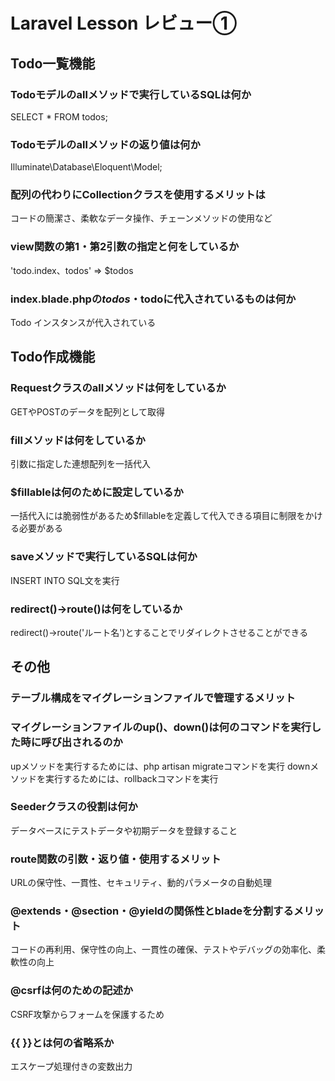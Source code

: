 # Laravel Lesson レビュー①

## Todo一覧機能

### Todoモデルのallメソッドで実行しているSQLは何か
SELECT * FROM todos;

### Todoモデルのallメソッドの返り値は何か
Illuminate\Database\Eloquent\Model;

### 配列の代わりにCollectionクラスを使用するメリットは
コードの簡潔さ、柔軟なデータ操作、チェーンメソッドの使用など

### view関数の第1・第2引数の指定と何をしているか
'todo.index、todos' => $todos

### index.blade.phpの$todos・$todoに代入されているものは何か
Todo インスタンスが代入されている

## Todo作成機能

### Requestクラスのallメソッドは何をしているか
GETやPOSTのデータを配列として取得

### fillメソッドは何をしているか
引数に指定した連想配列を一括代入

### $fillableは何のために設定しているか
一括代入には脆弱性があるため$fillableを定義して代入できる項目に制限をかける必要がある

### saveメソッドで実行しているSQLは何か
INSERT INTO SQL文を実行

### redirect()->route()は何をしているか
redirect()->route('ルート名')とすることでリダイレクトさせることができる

## その他

### テーブル構成をマイグレーションファイルで管理するメリット

### マイグレーションファイルのup()、down()は何のコマンドを実行した時に呼び出されるのか
upメソッドを実行するためには、php artisan migrateコマンドを実行
downメソッドを実行するためには、rollbackコマンドを実行

### Seederクラスの役割は何か
データベースにテストデータや初期データを登録すること

### route関数の引数・返り値・使用するメリット
URLの保守性、一貫性、セキュリティ、動的パラメータの自動処理

### @extends・@section・@yieldの関係性とbladeを分割するメリット
コードの再利用、保守性の向上、一貫性の確保、テストやデバッグの効率化、柔軟性の向上

### @csrfは何のための記述か
CSRF攻撃からフォームを保護するため

### {{ }}とは何の省略系か
エスケープ処理付きの変数出力